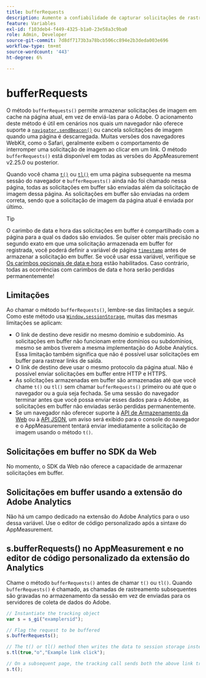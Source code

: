 ```yaml
---
title: bufferRequests
description: Aumente a confiabilidade de capturar solicitações de rastreamento de link para navegadores que descarregam imediatamente a página.
feature: Variables
exl-id: f103deb4-f449-4325-b1a0-23e58a3c9ba0
role: Admin, Developer
source-git-commit: 7d8df7173b3a78bcb506cc894e2b3deda003e696
workflow-type: tm+mt
source-wordcount: '443'
ht-degree: 6%

---
```


# bufferRequests

O método `bufferRequests()` permite armazenar solicitações de imagem em cache na página atual, em vez de enviá-las para o Adobe. O acionamento deste método é útil em cenários nos quais um navegador não oferece suporte a [`navigator.sendBeacon()`](https://developer.mozilla.org/pt-BR/docs/Web/API/Navigator/sendBeacon) ou cancela solicitações de imagem quando uma página é descarregada. Muitas versões dos navegadores WebKit, como o Safari, geralmente exibem o comportamento de interromper uma solicitação de imagem ao clicar em um link. O método `bufferRequests()` está disponível em todas as versões do AppMeasurement v2.25.0 ou posterior.

Quando você chama [`t()`](t-method.md) ou [`tl()`](tl-method.md) em uma página subsequente na mesma sessão do navegador e `bufferRequests()` ainda não foi chamado nessa página, todas as solicitações em buffer são enviadas além da solicitação de imagem dessa página. As solicitações em buffer são enviadas na ordem correta, sendo que a solicitação de imagem da página atual é enviada por último.

>[!TIP]
>
>O carimbo de data e hora das solicitações em buffer é compartilhado com a página para a qual os dados são enviados. Se quiser obter mais precisão no segundo exato em que uma solicitação armazenada em buffer for registrada, você poderá definir a variável de página [`timestamp`](../page-vars/timestamp.md) antes de armazenar a solicitação em buffer. Se você usar essa variável, verifique se [Os carimbos opcionais de data e hora](/help/technotes/timestamps-optional.md) estão habilitados. Caso contrário, todas as ocorrências com carimbos de data e hora serão perdidas permanentemente!

## Limitações

Ao chamar o método `bufferRequests()`, lembre-se das limitações a seguir. Como este método usa [`Window.sessionStorage`](https://developer.mozilla.org/en-US/docs/Web/API/Web_Storage_API), muitas das mesmas limitações se aplicam:

* O link de destino deve residir no mesmo domínio e subdomínio. As solicitações em buffer não funcionam entre domínios ou subdomínios, mesmo se ambos tiverem a mesma implementação do Adobe Analytics. Essa limitação também significa que não é possível usar solicitações em buffer para rastrear links de saída.
* O link de destino deve usar o mesmo protocolo da página atual. Não é possível enviar solicitações em buffer entre HTTP e HTTPS.
* As solicitações armazenadas em buffer são armazenadas até que você chame `t()` ou `tl()` sem chamar `bufferRequests()` primeiro ou até que o navegador ou a guia seja fechada. Se uma sessão do navegador terminar antes que você possa enviar esses dados para o Adobe, as solicitações em buffer não enviadas serão perdidas permanentemente.
* Se um navegador não oferecer suporte à [API de Armazenamento da Web](https://developer.mozilla.org/en-US/docs/Web/API/Web_Storage_API) ou à [API JSON](https://developer.mozilla.org/en-US/docs/Web/JavaScript/Reference/Global_Objects/JSON), um aviso será exibido para o console do navegador e o AppMeasurement tentará enviar imediatamente a solicitação de imagem usando o método `t()`.

## Solicitações em buffer no SDK da Web

No momento, o SDK da Web não oferece a capacidade de armazenar solicitações em buffer.

## Solicitações em buffer usando a extensão do Adobe Analytics

Não há um campo dedicado na extensão do Adobe Analytics para o uso dessa variável. Use o editor de código personalizado após a sintaxe do AppMeasurement.

## s.bufferRequests() no AppMeasurement e no editor de código personalizado da extensão do Analytics

Chame o método `bufferRequests()` antes de chamar `t()` ou `tl()`. Quando `bufferRequests()` é chamado, as chamadas de rastreamento subsequentes são gravadas no armazenamento da sessão em vez de enviadas para os servidores de coleta de dados do Adobe.

```js
// Instantiate the tracking object
var s = s_gi("examplersid");

// Flag the request to be buffered
s.bufferRequests();

// The t() or tl() method then writes the data to session storage instead of sending it to Adobe
s.tl(true,"o","Example link click");

// On a subsequent page, the tracking call sends both the above link tracking call and the page view call
s.t();
```
